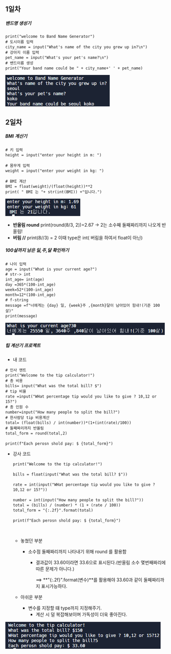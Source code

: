 ## 1일차  

##### 밴드명 생성기

```
print("welcome to Band Name Generator")
# 도시이름 입력
city_name = input("What's name of the city you grew up in?\n")
# 강아지 이름 입력
pet_name = input("What's your pet's name?\n")
# 밴드이름 생성
print("Your band name could be " + city_name+' ' + pet_name)
```

![#day1](./day1.png)

## 2일차

##### BMI 계산기

```
# 키 입력
height = input("enter your height in m: ")

# 몸무게 입력
weight = input("enter your weight in kg: ")

# BMI 계산
BMI = float(weight)/(float(height))**2
print( " BMI 는 "+ str(int(BMI)) +"입니다.")
```

![day2_2](./day2_2.png)

* **반올림 round**
  print(round(8/3, 2))=2.67
  -> 2는 소수째 둘째짜리까지 나오게 반올림!
* **버림 //**
  print(8//3) = 2
  이때 type은 int( 버림을 하여서 float이 아닌)



##### 100살까지 남은 일,주,달 확인하기

```
# 나이 입력
age = input("What is your current age?")
# str-> int
int_age= int(age)
day =365*(100-int_age)
week=52*(100-int_age)
month=12*(100-int_age)
# f-string
message =f"너에게는 {day} 일, {week}주 ,{month}달이 남아있어 힘내!(기준 100살)"
print(message)
```

![day2_3](./day2_3.png)



##### 팁 계산기 프로젝트

- 내 코드

```
# 인사 멘트
print("Welcome to the tip calculator!")
# 총 비용
bills= input("What was the total bill? $")
# tip 비율
rate =input("WHat percentage tip would you like to give ? 10,12 or 15?")
# 총 인원 수
number=input("How many people to split the bill?")
# 한사람당 tip 비용계산
total= (float(bills) / int(number))*(1+(int(rate)/100))
# 둘째짜리까지 반올림
total_form = round(total,2)

print(f"Each perosn shold pay: $ {total_form}")
```



- 강사 코드

  ```
  print("Welcome to the tip calculator!")

  bills = float(input("What was the total bill? $"))

  rate = int(input("WHat percentage tip would you like to give ? 10,12 or 15?"))

  number = int(input("How many people to split the bill?"))
  total = (bills) / (number) * (1 + (rate / 100))
  total_form = "{:.2f}".format(total)

  print(f"Each perosn shold pay: $ {total_form}")
  ```

  ​

  - 놓쳤던 부분

    - 소수점 둘째짜리까지 나타내기 위해 round 를 활용함

      - 결과값이 33.60이라면 33.6으로 표시된다.(반올림 소수 몇번째짜리에 따른 문제가 아니다.)

        ==> **"{:.2f}".format(변수)**를 활용해야 33.60과 같이 둘째짜리까지 표시가능하다.

  - 아쉬운 부분

    - 변수를 지정할 떄 type까지 지정해주기.
      - 계산 시 덜 복잡해보이며 가독성이 더욱 좋아진다.

![day2](./day2.png)